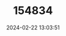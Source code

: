 ---
title: "154834"
category: "Helcogramma inclinata"
draft: false
date: 2024-02-22 13:03:51
languages:
  Japanese: ["Aya-hebiginpo"]
  English: ["Triangle Triplefin"]
---